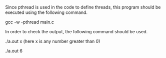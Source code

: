 
Since pthread is used in the code to define threads, this program should be executed using the following command. 

gcc -w -pthread main.c

In order to check the output, the following command should be used.

./a.out  x (here x is any number greater than 0)

./a.out  6
